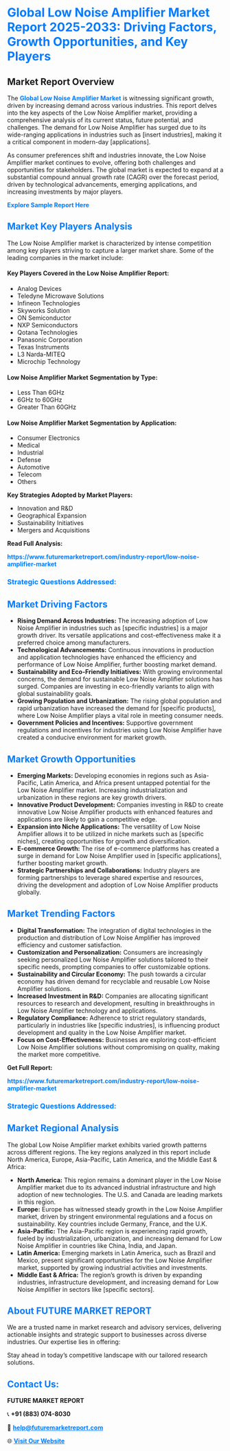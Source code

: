 <h1 style="color: #007BFF;">Global Low Noise Amplifier Market Report 2025-2033: Driving Factors, Growth Opportunities, and Key Players</h1>

<section id="overview">
<h2>Market Report Overview</h2>
<p>The <a href="https://www.futuremarketreport.com/industry-report/low-noise-amplifier-market" style="color: #007BFF; text-decoration: none;"><strong>Global Low Noise Amplifier Market</strong></a> is witnessing significant growth, driven by increasing demand across various industries. This report delves into the key aspects of the Low Noise Amplifier market, providing a comprehensive analysis of its current status, future potential, and challenges. The demand for Low Noise Amplifier has surged due to its wide-ranging applications in industries such as [insert industries], making it a critical component in modern-day [applications].</p>
<p>As consumer preferences shift and industries innovate, the Low Noise Amplifier market continues to evolve, offering both challenges and opportunities for stakeholders. The global market is expected to expand at a substantial compound annual growth rate (CAGR) over the forecast period, driven by technological advancements, emerging applications, and increasing investments by major players.</p>
</section>

<section id="overview">
<p><a href="https://www.futuremarketreport.com/request-sample/reportId=75775" style="color: #007BFF; text-decoration: none;"><strong>Explore Sample Report Here</strong></a></p>
</section>

<section id="key-players">
<h2 style="color: #007BFF;">Market Key Players Analysis</h2>
<p>The Low Noise Amplifier market is characterized by intense competition among key players striving to capture a larger market share. Some of the leading companies in the market include:</p>
<h4>Key Players Covered in the Low Noise Amplifier Report:</h4>
<ul><li>Analog Devices</li><li>Teledyne Microwave Solutions</li><li>Infineon Technologies</li><li>Skyworks Solution</li><li>ON Semiconductor</li><li>NXP Semiconductors</li><li>Qotana Technologies</li><li>Panasonic Corporation</li><li>Texas Instruments</li><li>L3 Narda-MITEQ</li><li>Microchip Technology</li></ul>
<h4>Low Noise Amplifier Market Segmentation by Type:</h4>
<ul><li>Less Than 6GHz</li><li>6GHz to 60GHz</li><li>Greater Than 60GHz</li></ul>

<h4>Low Noise Amplifier Market Segmentation by Application:</h4>
<ul><li>Consumer Electronics</li><li>Medical</li><li>Industrial</li><li>Defense</li><li>Automotive</li><li>Telecom</li><li>Others</li></ul>
<p><strong>Key Strategies Adopted by Market Players:</strong></p>
<ul>
<li>Innovation and R&D</li>
<li>Geographical Expansion</li>
<li>Sustainability Initiatives</li>
<li>Mergers and Acquisitions</li>
</ul>
</section>

<section>
<p><strong>Read Full Analysis: </strong></p><a href="https://www.futuremarketreport.com/industry-report/low-noise-amplifier-market" style="color: #007BFF; text-decoration: none;"><strong>https://www.futuremarketreport.com/industry-report/low-noise-amplifier-market</strong></a>
<h3 style="color: #007BFF;">Strategic Questions Addressed:</h3>
</section>

<section id="driving-factors">
<h2 style="color: #007BFF;">Market Driving Factors</h2>
<ul>
<li><strong>Rising Demand Across Industries:</strong> The increasing adoption of Low Noise Amplifier in industries such as [specific industries] is a major growth driver. Its versatile applications and cost-effectiveness make it a preferred choice among manufacturers.</li>
<li><strong>Technological Advancements:</strong> Continuous innovations in production and application technologies have enhanced the efficiency and performance of Low Noise Amplifier, further boosting market demand.</li>
<li><strong>Sustainability and Eco-Friendly Initiatives:</strong> With growing environmental concerns, the demand for sustainable Low Noise Amplifier solutions has surged. Companies are investing in eco-friendly variants to align with global sustainability goals.</li>
<li><strong>Growing Population and Urbanization:</strong> The rising global population and rapid urbanization have increased the demand for [specific products], where Low Noise Amplifier plays a vital role in meeting consumer needs.</li>
<li><strong>Government Policies and Incentives:</strong> Supportive government regulations and incentives for industries using Low Noise Amplifier have created a conducive environment for market growth.</li>
</ul>
</section>

<section id="growth-opportunities">
<h2 style="color: #007BFF;">Market Growth Opportunities</h2>
<ul>
<li><strong>Emerging Markets:</strong> Developing economies in regions such as Asia-Pacific, Latin America, and Africa present untapped potential for the Low Noise Amplifier market. Increasing industrialization and urbanization in these regions are key growth drivers.</li>
<li><strong>Innovative Product Development:</strong> Companies investing in R&D to create innovative Low Noise Amplifier products with enhanced features and applications are likely to gain a competitive edge.</li>
<li><strong>Expansion into Niche Applications:</strong> The versatility of Low Noise Amplifier allows it to be utilized in niche markets such as [specific niches], creating opportunities for growth and diversification.</li>
<li><strong>E-commerce Growth:</strong> The rise of e-commerce platforms has created a surge in demand for Low Noise Amplifier used in [specific applications], further boosting market growth.</li>
<li><strong>Strategic Partnerships and Collaborations:</strong> Industry players are forming partnerships to leverage shared expertise and resources, driving the development and adoption of Low Noise Amplifier products globally.</li>
</ul>
</section>

<section id="trending-factors">
<h2 style="color: #007BFF;">Market Trending Factors</h2>
<ul>
<li><strong>Digital Transformation:</strong> The integration of digital technologies in the production and distribution of Low Noise Amplifier has improved efficiency and customer satisfaction.</li>
<li><strong>Customization and Personalization:</strong> Consumers are increasingly seeking personalized Low Noise Amplifier solutions tailored to their specific needs, prompting companies to offer customizable options.</li>
<li><strong>Sustainability and Circular Economy:</strong> The push towards a circular economy has driven demand for recyclable and reusable Low Noise Amplifier solutions.</li>
<li><strong>Increased Investment in R&D:</strong> Companies are allocating significant resources to research and development, resulting in breakthroughs in Low Noise Amplifier technology and applications.</li>
<li><strong>Regulatory Compliance:</strong> Adherence to strict regulatory standards, particularly in industries like [specific industries], is influencing product development and quality in the Low Noise Amplifier market.</li>
<li><strong>Focus on Cost-Effectiveness:</strong> Businesses are exploring cost-efficient Low Noise Amplifier solutions without compromising on quality, making the market more competitive.</li>
</ul>
</section>

<section>
<p><strong>Get Full Report: </strong></p><a href="https://www.futuremarketreport.com/industry-report/low-noise-amplifier-market" style="color: #007BFF; text-decoration: none;"><strong>https://www.futuremarketreport.com/industry-report/low-noise-amplifier-market</strong></a>
<h3 style="color: #007BFF;">Strategic Questions Addressed:</h3>
</section>


<section id="regional-analysis">
<h2 style="color: #007BFF;">Market Regional Analysis</h2>
<p>The global Low Noise Amplifier market exhibits varied growth patterns across different regions. The key regions analyzed in this report include North America, Europe, Asia-Pacific, Latin America, and the Middle East & Africa:</p>
<ul>
<li><strong>North America:</strong> This region remains a dominant player in the Low Noise Amplifier market due to its advanced industrial infrastructure and high adoption of new technologies. The U.S. and Canada are leading markets in this region.</li>
<li><strong>Europe:</strong> Europe has witnessed steady growth in the Low Noise Amplifier market, driven by stringent environmental regulations and a focus on sustainability. Key countries include Germany, France, and the U.K.</li>
<li><strong>Asia-Pacific:</strong> The Asia-Pacific region is experiencing rapid growth, fueled by industrialization, urbanization, and increasing demand for Low Noise Amplifier in countries like China, India, and Japan.</li>
<li><strong>Latin America:</strong> Emerging markets in Latin America, such as Brazil and Mexico, present significant opportunities for the Low Noise Amplifier market, supported by growing industrial activities and investments.</li>
<li><strong>Middle East & Africa:</strong> The region’s growth is driven by expanding industries, infrastructure development, and increasing demand for Low Noise Amplifier in sectors like [specific sectors].</li>
</ul>
</section>

<footer>
<h2 style="color: #007BFF;">About FUTURE MARKET REPORT</h2>
<p>We are a trusted name in market research and advisory services, delivering actionable insights and strategic support to businesses across diverse industries. Our expertise lies in offering:</p>

<p>Stay ahead in today’s competitive landscape with our tailored research solutions.</p>

<h2 style="color: #007BFF;">Contact Us:</h2>
<p><strong>FUTURE MARKET REPORT</strong></p>
<p>📞 <strong>+91 (883) 074-8030</strong></p>
<p>📧 <strong><a href="mailto:help@futuremarketreport.com" style="color: #007BFF;">help@futuremarketreport.com</a></strong></p>
<p>🌐 <strong><a href="https://www.futuremarketreport.com/" style="color: #007BFF;">Visit Our Website</a></strong></p>
</footer>